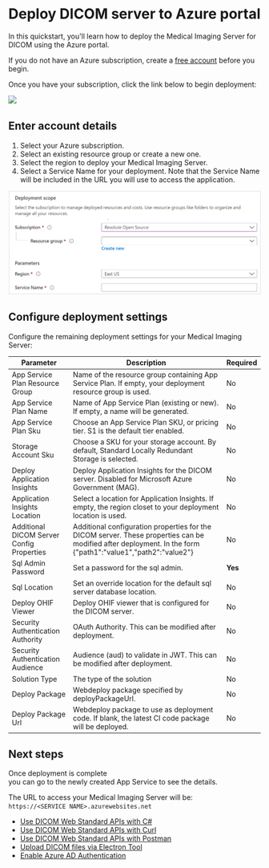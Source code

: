 # Deploy DICOM server to Azure portal

In this quickstart, you'll learn how to deploy the Medical Imaging Server for DICOM using the Azure portal.

If you do not have an Azure subscription, create a [free account](https://azure.microsoft.com/free) before you begin.

Once you have your subscription, click the link below to begin deployment:

<a href="https://portal.azure.com/#create/Microsoft.Template/uri/https%3A%2F%2Fdcmcistorage.blob.core.windows.net%2Fcibuild%2Fdefault-azuredeploy.json" target="_blank">
    <img src="https://azuredeploy.net/deploybutton.png"/>
</a>

## Enter account details

1. Select your Azure subscription.
1. Select an existing resource group or create a new one.
1. Select the region to deploy your Medical Imaging Server.
1. Select a Service Name for your deployment. Note that the Service Name will be included in the URL you will use to access the application.

![required-deployment-config](../images/required-deployment.png)

## Configure deployment settings

Configure the remaining deployment settings for your Medical Imaging Server:

| Parameter | Description | Required |
|-|-|-|
| App Service Plan Resource Group | Name of the resource group containing App Service Plan. If empty, your deployment resource group is used. | No |
| App Service Plan Name | Name of App Service Plan (existing or new). If empty, a name will be generated. | No |
| App Service Plan Sku | Choose an App Service Plan SKU, or pricing tier. S1 is the default tier enabled. | No |
| Storage Account Sku | Choose a SKU for your storage account. By default, Standard Locally Redundant Storage is selected. | No |
| Deploy Application Insights | Deploy Application Insights for the DICOM server. Disabled for Microsoft Azure Government (MAG). | No |
| Application Insights Location | Select a location for Application Insights. If empty, the region closet to your deployment location is used. | No |
| Additional DICOM Server Config Properties | Additional configuration properties for the DICOM server. These properties can be modified after deployment. In the form {"path1":"value1","path2":"value2"} | No |
| Sql Admin Password | Set a password for the sql admin. | **Yes** |
| Sql Location | Set an override location for the default sql server database location. | No |
| Deploy OHIF Viewer | Deploy OHIF viewer that is configured for the DICOM server. | No |
| Security Authentication Authority | OAuth Authority. This can be modified after deployment. | No |
| Security Authentication Audience | Audience (aud) to validate in JWT. This can be modified after deployment. | No |
| Solution Type | The type of the solution | No |
| Deploy Package | Webdeploy package specified by deployPackageUrl. | No |
| Deploy Package Url | Webdeploy package to use as deployment code. If blank, the latest CI code package will be deployed. | No |

## Next steps

Once deployment is complete you can go to the newly created App Service to see the details.

The URL to access your Medical Imaging Server will be: ```https://<SERVICE NAME>.azurewebsites.net```

 - [Use DICOM Web Standard APIs with C#](../tutorials/use-dicom-web-standard-apis-with-c#.md)
 - [Use DICOM Web Standard APIs with Curl](../tutorials/use-dicom-web-standard-apis-with-curl.md)
 - [Use DICOM Web Standard APIs with Postman](../tutorials/use-dicom-web-standard-apis-with-postman.md)
 - [Upload DICOM files via Electron Tool](../tools/dicom-web-electron/readme.md)
 - [Enable Azure AD Authentication](../how-to-guides/enable-authentication-with-tokens.md)
